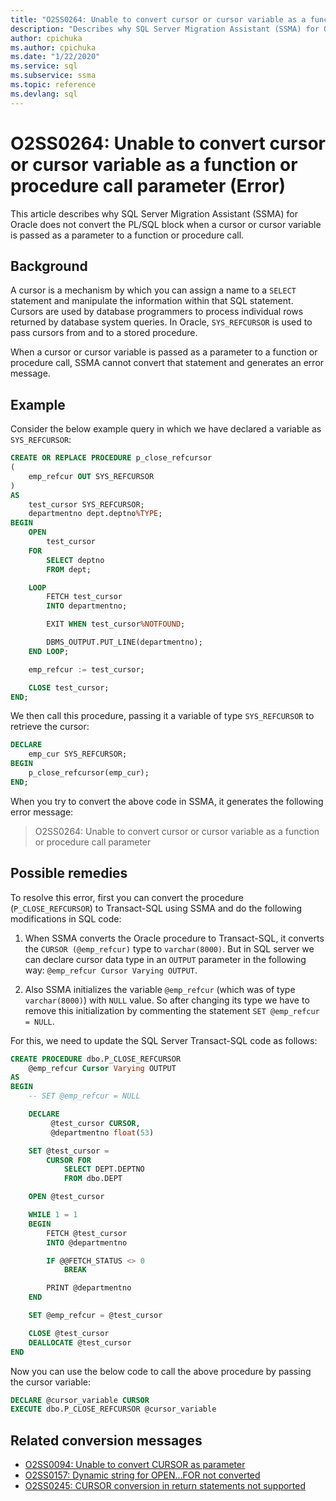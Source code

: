 ```yaml
---
title: "O2SS0264: Unable to convert cursor or cursor variable as a function or procedure call parameter (Error)"
description: "Describes why SQL Server Migration Assistant (SSMA) for Oracle does not convert the PL/SQL block when a cursor or cursor variable is passed as a parameter to a function or procedure call."
author: cpichuka
ms.author: cpichuka
ms.date: "1/22/2020"
ms.service: sql
ms.subservice: ssma
ms.topic: reference
ms.devlang: sql
---
```


# O2SS0264: Unable to convert cursor or cursor variable as a function or procedure call parameter (Error)

This article describes why SQL Server Migration Assistant (SSMA) for Oracle does not convert the PL/SQL block when a cursor or cursor variable is passed as a parameter to a function or procedure call.

## Background

A cursor is a mechanism by which you can assign a name to a `SELECT` statement and manipulate the information within that SQL statement. Cursors are used by database programmers to process individual rows returned by database system queries. In Oracle, `SYS_REFCURSOR` is used to pass cursors from and to a stored procedure.

When a cursor or cursor variable is passed as a parameter to a function or procedure call, SSMA cannot convert that statement and generates an error message.

## Example

Consider the below example query in which we have declared a variable as `SYS_REFCURSOR`:

```sql
CREATE OR REPLACE PROCEDURE p_close_refcursor
(
    emp_refcur OUT SYS_REFCURSOR
)
AS
    test_cursor SYS_REFCURSOR;
    departmentno dept.deptno%TYPE;
BEGIN
    OPEN
        test_cursor
    FOR
        SELECT deptno
        FROM dept;

    LOOP
        FETCH test_cursor
        INTO departmentno;

        EXIT WHEN test_cursor%NOTFOUND;

        DBMS_OUTPUT.PUT_LINE(departmentno);
    END LOOP;

    emp_refcur := test_cursor;

    CLOSE test_cursor;
END;
```

We then call this procedure, passing it a variable of type `SYS_REFCURSOR` to retrieve the cursor:

```sql
DECLARE
    emp_cur SYS_REFCURSOR;
BEGIN
    p_close_refcursor(emp_cur);
END;
```

When you try to convert the above code in SSMA, it generates the following error message:

> O2SS0264: Unable to convert cursor or cursor variable as a function or procedure call parameter

## Possible remedies

To resolve this error, first you can convert the procedure (`P_CLOSE_REFCURSOR`) to Transact-SQL using SSMA and do the following modifications in SQL code:

1. When SSMA converts the Oracle procedure to Transact-SQL, it converts the `CURSOR (@emp_refcur)` type to `varchar(8000)`. But in SQL server we can declare cursor data type in an `OUTPUT` parameter in the following way: `@emp_refcur Cursor Varying OUTPUT`.

2. Also SSMA initializes the variable `@emp_refcur` (which was of type `varchar(8000)`) with `NULL` value. So after changing its type we have to remove this initialization by commenting the statement `SET @emp_refcur = NULL`.

For this, we need to update the SQL Server Transact-SQL code as follows:

```sql
CREATE PROCEDURE dbo.P_CLOSE_REFCURSOR
    @emp_refcur Cursor Varying OUTPUT
AS
BEGIN
    -- SET @emp_refcur = NULL

    DECLARE
         @test_cursor CURSOR,
         @departmentno float(53)

    SET @test_cursor =
        CURSOR FOR
            SELECT DEPT.DEPTNO
            FROM dbo.DEPT

    OPEN @test_cursor

    WHILE 1 = 1
    BEGIN
        FETCH @test_cursor
        INTO @departmentno

        IF @@FETCH_STATUS <> 0
            BREAK

        PRINT @departmentno
    END

    SET @emp_refcur = @test_cursor

    CLOSE @test_cursor
    DEALLOCATE @test_cursor
END
```

Now you can use the below code to call the above procedure by passing the cursor variable:

```sql
DECLARE @cursor_variable CURSOR
EXECUTE dbo.P_CLOSE_REFCURSOR @cursor_variable
```

## Related conversion messages

* [O2SS0094: Unable to convert CURSOR as parameter](o2ss0094.md)
* [O2SS0157: Dynamic string for OPEN...FOR not converted](o2ss0157.md)
* [O2SS0245: CURSOR conversion in return statements not supported](o2ss0245.md)
